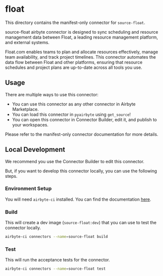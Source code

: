 # float
This directory contains the manifest-only connector for `source-float`.

source-float airbyte connector is designed to sync scheduling and resource management data between Float, a leading resource management platform, and external systems. 

Float.com enables teams to plan and allocate resources effectively, manage team availability, and track project timelines. This connector automates the data flow between Float and other platforms, ensuring that resource schedules and project plans are up-to-date across all tools you use.

## Usage
There are multiple ways to use this connector:
- You can use this connector as any other connector in Airbyte Marketplace.
- You can load this connector in `pyairbyte` using `get_source`!
- You can open this connector in Connector Builder, edit it, and publish to your workspaces.

Please refer to the manifest-only connector documentation for more details.

## Local Development
We recommend you use the Connector Builder to edit this connector.

But, if you want to develop this connector locally, you can use the following steps.

### Environment Setup
You will need `airbyte-ci` installed. You can find the documentation [here](airbyte-ci).

### Build
This will create a dev image (`source-float:dev`) that you can use to test the connector locally.
```bash
airbyte-ci connectors --name=source-float build
```

### Test
This will run the acceptance tests for the connector.
```bash
airbyte-ci connectors --name=source-float test
```

